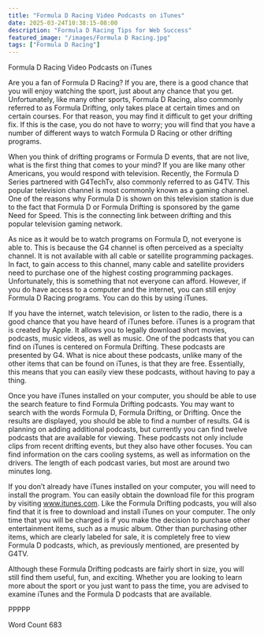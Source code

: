 ```yaml
---
title: "Formula D Racing Video Podcasts on iTunes"
date: 2025-03-24T10:38:15-08:00
description: "Formula D Racing Tips for Web Success"
featured_image: "/images/Formula D Racing.jpg"
tags: ["Formula D Racing"]
---
```


Formula D Racing Video Podcasts on iTunes

Are you a fan of Formula D Racing?  If you are, there is a good chance that you will enjoy watching the sport, just about any chance that you get.  Unfortunately, like many other sports, Formula D Racing, also commonly referred to as Formula Drifting, only takes place at certain times and on certain courses. For that reason, you may find it difficult to get your drifting fix. If this is the case, you do not have to worry; you will find that you have a number of different ways to watch Formula D Racing or other drifting programs.

When you think of drifting programs or Formula D events, that are not live, what is the first thing that comes to your mind?  If you are like many other Americans, you would respond with television.  Recently, the Formula D Series partnered with G4TechTv, also commonly referred to as G4TV.  This popular television channel is most commonly known as a gaming channel. One of the reasons why Formula D is shown on this television station is due to the fact that Formula D or Formula Drifting is sponsored by the game Need for Speed. This is the connecting link between drifting and this popular television gaming network.

As nice as it would be to watch programs on Formula D, not everyone is able to. This is because the G4 channel is often perceived as a specialty channel.  It is not available with all cable or satellite programming packages. In fact, to gain access to this channel, many cable and satellite providers need to purchase one of the highest costing programming packages.  Unfortunately, this is something that not everyone can afford.  However, if you do have access to a computer and the internet, you can still enjoy Formula D Racing programs.  You can do this by using iTunes.

If you have the internet, watch television, or listen to the radio, there is a good chance that you have heard of iTunes before.  iTunes is a program that is created by Apple.  It allows you to legally download short movies, podcasts, music videos, as well as music.  One of the podcasts that you can find on iTunes is centered on Formula Drifting. These podcasts are presented by G4.  What is nice about these podcasts, unlike many of the other items that can be found on iTunes, is that they are free.  Essentially, this means that you can easily view these podcasts, without having to pay a thing.

Once you have iTunes installed on your computer, you should be able to use the search feature to find Formula Drifting podcasts. You may want to search with the words Formula D, Formula Drifting, or Drifting.  Once the results are displayed, you should be able to find a number of results.  G4 is planning on adding additional podcasts, but currently you can find twelve podcasts that are available for viewing.  These podcasts not only include clips from recent drifting events, but they also have other focuses.  You can find information on the cars cooling systems, as well as information on the drivers. The length of each podcast varies, but most are around two minutes long.

If you don’t already have iTunes installed on your computer, you will need to install the program.  You can easily obtain the download file for this program by visiting www.itunes.com.  Like the Formula Drifting podcasts, you will also find that it is free to download and install iTunes on your computer. The only time that you will be charged is if you make the decision to purchase other entertainment items, such as a music album.  Other than purchasing other items, which are clearly labeled for sale, it is completely free to view Formula D podcasts, which, as previously mentioned, are presented by G4TV.

Although these Formula Drifting podcasts are fairly short in size, you will still find them useful, fun, and exciting.  Whether you are looking to learn more about the sport or you just want to pass the time, you are advised to examine iTunes and the Formula D podcasts that are available.

PPPPP

Word Count 683

